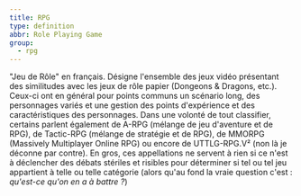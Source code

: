 ```yaml
---
title: RPG
type: definition
abbr: Role Playing Game
group:
  - rpg
---
```

"Jeu de Rôle" en français.
Désigne l'ensemble des jeux vidéo présentant des similitudes avec les jeux de rôle papier (Dongeons & Dragons, etc.). Ceux-ci ont en général pour points communs un scénario long, des personnages variés et une gestion des points d'expérience et des caractéristiques des personnages. Dans une volonté de tout classifier, certains parlent également de A-RPG (mélange de jeu d'aventure et de RPG), de Tactic-RPG (mélange de stratégie et de RPG), de MMORPG (Massively Multiplayer Online RPG) ou encore de UTTLG-RPG.V² (non là je déconne par contre).
En gros, ces appellations ne servent à rien si ce n'est à déclencher des débats stériles et risibles pour déterminer si tel ou tel jeu appartient à telle ou telle catégorie (alors qu'au fond la vraie question c'est : _qu'est-ce qu'on en a à battre ?_)
